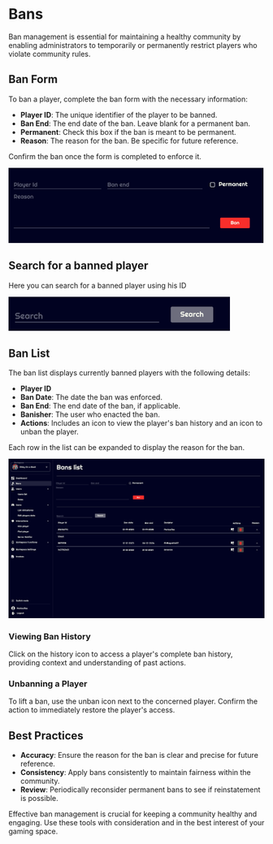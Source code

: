 # Bans

Ban management is essential for maintaining a healthy community by enabling administrators to temporarily or permanently restrict players who violate community rules.

## Ban Form

To ban a player, complete the ban form with the necessary information:

- **Player ID**: The unique identifier of the player to be banned.
- **Ban End**: The end date of the ban. Leave blank for a permanent ban.
- **Permanent**: Check this box if the ban is meant to be permanent.
- **Reason**: The reason for the ban. Be specific for future reference.

Confirm the ban once the form is completed to enforce it.

![Ban Form](img/bans_form.png)

## Search for a banned player

Here you can search for a banned player using his ID

![Search user](img/search_user.png)

## Ban List

The ban list displays currently banned players with the following details:

- **Player ID**
- **Ban Date**: The date the ban was enforced.
- **Ban End**: The end date of the ban, if applicable.
- **Banisher**: The user who enacted the ban.
- **Actions**: Includes an icon to view the player's ban history and an icon to unban the player.

Each row in the list can be expanded to display the reason for the ban.

![Bans List](img/bans_list.png)

### Viewing Ban History

Click on the history icon to access a player's complete ban history, providing context and understanding of past actions.

### Unbanning a Player

To lift a ban, use the unban icon next to the concerned player. Confirm the action to immediately restore the player's access.

## Best Practices

- **Accuracy**: Ensure the reason for the ban is clear and precise for future reference.
- **Consistency**: Apply bans consistently to maintain fairness within the community.
- **Review**: Periodically reconsider permanent bans to see if reinstatement is possible.

Effective ban management is crucial for keeping a community healthy and engaging. Use these tools with consideration and in the best interest of your gaming space.
